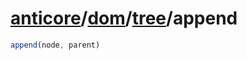 # [anticore](../../../../../#reference)/[dom](../../#reference)/[tree](../#reference)/<a name="reference">append</a>

```js
append(node, parent)
```